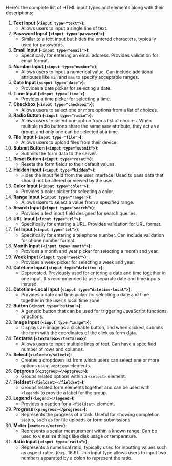 Here's the complete list of HTML input types and elements along with their descriptions:

1. **Text Input (`<input type="text">`)**:
   - Allows users to input a single line of text.
2. **Password Input (`<input type="password">`)**:
   - Similar to a text input but hides the entered characters, typically used for passwords.
3. **Email Input (`<input type="email">`)**:
   - Specifically for entering an email address. Provides validation for email format.
4. **Number Input (`<input type="number">`)**:
   - Allows users to input a numerical value. Can include additional attributes like `min` and `max` to specify acceptable ranges.
5. **Date Input (`<input type="date">`)**:
   - Provides a date picker for selecting a date.
6. **Time Input (`<input type="time">`)**:
   - Provides a time picker for selecting a time.
7. **Checkbox (`<input type="checkbox">`)**:
   - Allows users to select one or more options from a list of choices.
8. **Radio Button (`<input type="radio">`)**:
   - Allows users to select one option from a list of choices. When multiple radio buttons share the same `name` attribute, they act as a group, and only one can be selected at a time.
9. **File Input (`<input type="file">`)**:
   - Allows users to upload files from their device.
10. **Submit Button (`<input type="submit">`)**:
    - Submits the form data to the server.
11. **Reset Button (`<input type="reset">`)**:
    - Resets the form fields to their default values.
12. **Hidden Input (`<input type="hidden">`)**:
    - Hides the input field from the user interface. Used to pass data that should not be altered or viewed by the user.
13. **Color Input (`<input type="color">`)**:
    - Provides a color picker for selecting a color.
14. **Range Input (`<input type="range">`)**:
    - Allows users to select a value from a specified range.
15. **Search Input (`<input type="search">`)**:
    - Provides a text input field designed for search queries.
16. **URL Input (`<input type="url">`)**:
    - Specifically for entering a URL. Provides validation for URL format.
17. **Tel Input (`<input type="tel">`)**:
    - Specifically for entering a telephone number. Can include validation for phone number format.
18. **Month Input (`<input type="month">`)**:
    - Provides a month and year picker for selecting a month and year.
19. **Week Input (`<input type="week">`)**:
    - Provides a week picker for selecting a week and year.
20. **Datetime Input (`<input type="datetime">`)**:
    - Deprecated. Previously used for entering a date and time together in one input. It's recommended to use separate date and time inputs instead.
21. **Datetime-Local Input (`<input type="datetime-local">`)**:
    - Provides a date and time picker for selecting a date and time together in the user's local time zone.
22. **Button (`<input type="button">`)**:
    - A generic button that can be used for triggering JavaScript functions or actions.
23. **Image Input (`<input type="image">`)**:
    - Displays an image as a clickable button, and when clicked, submits the form with the coordinates of the click as form data.
24. **Textarea (`<textarea></textarea>`)**:
    - Allows users to input multiple lines of text. Can have a specified number of rows and columns.
25. **Select (`<select></select>`)**:
    - Creates a dropdown list from which users can select one or more options using `<option>` elements.
26. **Optgroup (`<optgroup></optgroup>`)**:
    - Groups related options within a `<select>` element.
27. **Fieldset (`<fieldset></fieldset>`)**:
    - Groups related form elements together and can be used with `<legend>` to provide a label for the group.
28. **Legend (`<legend></legend>`)**:
    - Provides a caption for a `<fieldset>` element.
29. **Progress (`<progress></progress>`)**:
    - Represents the progress of a task. Useful for showing completion status, such as for file uploads or form submissions.
30. **Meter (`<meter></meter>`)**:
    - Represents a scalar measurement within a known range. Can be used to visualize things like disk usage or temperature.
31. **Ratio Input (`<input type="ratio">`)**:
    - Represents a numerical ratio, typically used for inputting values such as aspect ratios (e.g., 16:9). This input type allows users to input two numbers separated by a colon to represent the ratio.
